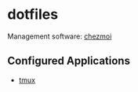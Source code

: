 # dotfiles

Management software: [chezmoi](https://github.com/twpayne/chezmoi)

## Configured Applications

- [tmux](https://github.com/tmux/tmux)
